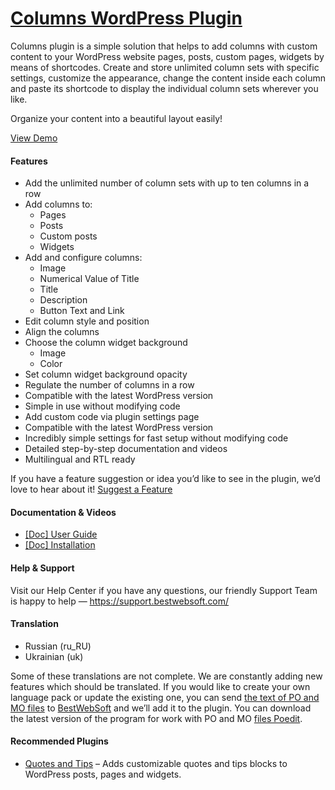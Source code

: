 <a href="https://bestwebsoft.com/products/wordpress/plugins/columns/" target=_blank>Columns WordPress Plugin</a>
========================

<p>Columns plugin is a simple solution that helps to add columns with custom content to your WordPress website pages, posts, custom pages, widgets by means of shortcodes. Create and store unlimited column sets with specific settings, customize the appearance, change the content inside each column and paste its shortcode to display the individual column sets wherever you like.</p>
<p>Organize your content into a beautiful layout easily!</p>
<p><a href="https://bestwebsoft.com/demo-columns-by-bestwebsoft/?ref=readme" rel="nofollow ugc">View Demo</a></p>
<h4>Features</h4>
<ul>
<li>Add the unlimited number of column sets with up to ten columns in a row</li>
<li>Add columns to:
<ul>
<li>Pages</li>
<li>Posts</li>
<li>Custom posts</li>
<li>Widgets</li>
</ul>
</li>
<li>Add and configure columns:
<ul>
<li>Image</li>
<li>Numerical Value of Title</li>
<li>Title</li>
<li>Description</li>
<li>Button Text and Link </li>
</ul>
</li>
<li>Edit column style and position</li>
<li>Align the columns</li>
<li>Choose the column widget background
<ul>
<li>Image</li>
<li>Color</li>
</ul>
</li>
<li>Set column widget background opacity</li>
<li>Regulate the number of columns in a row</li>
<li>Compatible with the latest WordPress version</li>
<li>Simple in use without modifying code</li>
<li>Add custom code via plugin settings page</li>
<li>Compatible with the latest WordPress version</li>
<li>Incredibly simple settings for fast setup without modifying code</li>
<li>Detailed step-by-step documentation and videos</li>
<li>Multilingual  and RTL ready</li>
</ul>
<p>If you have a feature suggestion or idea you&#8217;d like to see in the plugin, we&#8217;d love to hear about it! <a href="https://support.bestwebsoft.com/hc/en-us/requests/new" rel="nofollow ugc">Suggest a Feature</a></p>
<h4>Documentation &amp; Videos</h4>
<ul>
<li><a href="https://docs.google.com/document/d/1FJ07SdZdJn8WyIKJuIhG4N7Gg4c7QgD-ThYQzGid7-Y/" rel="nofollow ugc">[Doc] User Guide</a></li>
<li><a href="https://docs.google.com/document/d/1-hvn6WRvWnOqj5v5pLUk7Awyu87lq5B_dO-Tv-MC9JQ/" rel="nofollow ugc">[Doc] Installation</a></li>
</ul>
<h4>Help &amp; Support</h4>
<p>Visit our Help Center if you have any questions, our friendly Support Team is happy to help — <a href="https://support.bestwebsoft.com/" rel="nofollow ugc">https://support.bestwebsoft.com/</a></p>
<h4>Translation</h4>
<ul>
<li>Russian (ru_RU)</li>
<li>Ukrainian (uk)</li>
</ul>
<p>Some of these translations are not complete. We are constantly adding new features which should be translated. If you would like to create your own language pack or update the existing one, you can send <a href="https://codex.wordpress.org/Translating_WordPress" rel="nofollow ugc">the text of PO and MO files</a> to <a href="https://support.bestwebsoft.com/hc/en-us/requests/new" rel="nofollow ugc">BestWebSoft</a> and we&#8217;ll add it to the plugin. You can download the latest version of the program for work with PO and MO <a href="https://www.poedit.net/download.php" rel="nofollow ugc">files Poedit</a>.</p>
<h4>Recommended Plugins</h4>
<ul>
<li><a href="https://bestwebsoft.com/products/wordpress/plugins/quotes-and-tips/" rel="nofollow ugc">Quotes and Tips</a> &#8211; Adds customizable quotes and tips blocks to WordPress posts, pages and widgets.</li>
</ul>
